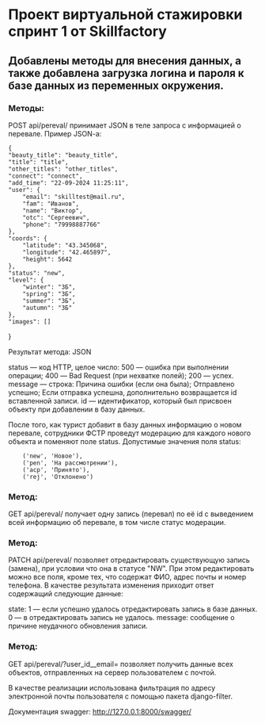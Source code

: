 # Проект виртуальной стажировки спринт 1 от Skillfactory
## Добавлены методы для внесения данных, а также добавлена загрузка логина и пароля к базе данных из переменных окружения. 

### Методы:

POST api/pereval/
принимает JSON в теле запроса с информацией о перевале. Пример JSON-a:



    {
    "beauty_title": "beauty_title",
    "title": "title",
    "other_titles": "other_titles",
    "connect": "connect",
    "add_time": "22-09-2024 11:25:11",
    "user": {
        "email": "skilltest@mail.ru",
        "fam": "Иванов",
        "name": "Виктор",
        "otc": "Сергеевич",
        "phone": "79998887766"
    },
    "coords": {
        "latitude": "43.345068",
        "longitude": "42.465897",
        "height": 5642
    },
    "status": "new",
    "level": {
        "winter": "3Б",
        "spring": "3Б",
        "summer": "3Б",
        "autumn": "3Б"
    },
    "images": []
}

Результат метода: JSON

status — код HTTP, целое число: 500 — ошибка при выполнении операции; 400 — Bad Request (при нехватке полей); 200 — успех.
message — строка: Причина ошибки (если она была); Отправлено успешно; Если отправка успешна, дополнительно возвращается id вставленной записи. id — идентификатор, который был присвоен объекту при добавлении в базу данных. 

После того, как турист добавит в базу данных информацию о новом перевале, сотрудники ФСТР проведут модерацию для каждого нового объекта и поменяют поле status. Допустимые значения поля status:

        ('new', 'Новое'),
        ('pen', 'На рассмотрении'),
        ('acp', 'Принято'),
        ('rej', 'Отклонено')
        
### Метод:

GET api/pereval/<id>
получает одну запись (перевал) по её id с выведением всей информацию об перевале, в том числе статус модерации.

### Метод:

PATCH api/pereval/<id>
позволяет отредактировать существующую запись (замена), при условии что она в статусе "NW". При этом редактировать можно все поля, кроме тех, что содержат ФИО, адрес почты и номер телефона. В качестве результата изменения приходит ответ содержащий следующие данные:

state:
1 — если успешно удалось отредактировать запись в базе данных.
0 — в отредактировать запись не удалось.
message: сообщение о причине неудачного обновления записи.
### Метод:

GET api/pereval/?user_id__email=<email>
позволяет получить данные всех объектов, отправленных на сервер пользователем с почтой.

В качестве реализации использована фильтрация по адресу электронной почты пользователя с помощью пакета django-filter.   


Документация swagger: http://127.0.0.1:8000/swagger/




